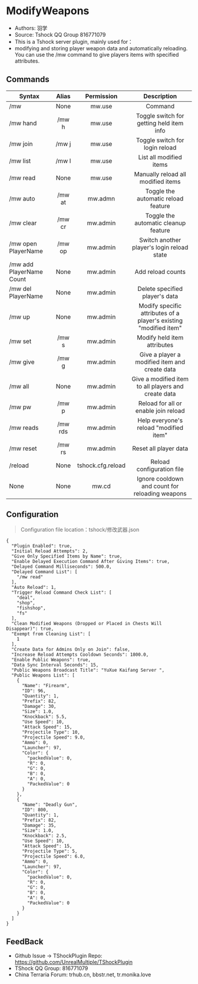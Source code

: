 # ModifyWeapons

- Authors: 羽学
- Source: Tshock QQ Group 816771079
- This is a Tshock server plugin, mainly used for：
- modifying and storing player weapon data and automatically reloading. You can use the /mw command to give players items with specified attributes.

## Commands

| Syntax                   |  Alias  |    Permission     |                            Description                            |
|--------------------------|:-------:|:-----------------:|:-----------------------------------------------------------------:|
| /mw                      |  None   |      mw.use       |                              Command                              |
| /mw hand                 |  /mw h  |      mw.use       |             Toggle switch for getting held item info              |
| /mw join                 |  /mw j  |      mw.use       |                  Toggle switch for login reload                   |
| /mw list                 |  /mw l  |      mw.use       |                      List all modified items                      |
| /mw read                 |  None   |      mw.use       |                Manually reload all modified items                 |
| /mw auto                 | /mw at  |      mw.admn      |                Toggle the automatic reload feature                |
| /mw clear                | /mw cr  |     mw.admin      |               Toggle the automatic cleanup feature                |
| /mw open PlayerName      | /mw op  |     mw.admin      |            Switch another player's login reload state             |
| /mw add PlayerName Count |  None   |     mw.admin      |                         Add reload counts                         |
| /mw del PlayerName       |  None   |     mw.admin      |                  Delete specified player's data                   |
| /mw up                   |  None   |     mw.admin      | Modify specific attributes of a player's existing "modified item" |
| /mw set                  |  /mw s  |     mw.admin      |                    Modify held item attributes                    |
| /mw give                 |  /mw g  |     mw.admin      |           Give a player a modified item and create data           |
| /mw all                  |  None   |     mw.admin      |        Give a modified item to all players and create data        |
| /mw pw                   |  /mw p  |     mw.admin      |               Reload for all or enable join reload                |
| /mw reads                | /mw rds |     mw.admin      |              Help everyone's reload "modified item"               |
| /mw reset                | /mw rs  |     mw.admin      |                       Reset all player data                       |
| /reload                  |  None   | tshock.cfg.reload |                     Reload configuration file                     |
| None                     |  None   |       mw.cd       |          Ignore cooldown and count for reloading weapons          |

## Configuration
> Configuration file location：tshock/修改武器.json
```json5
{
  "Plugin Enabled": true,
  "Initial Reload Attempts": 2,
  "Give Only Specified Items by Name": true,
  "Enable Delayed Execution Command After Giving Items": true,
  "Delayed Command Milliseconds": 500.0,
  "Delayed Command List": [
    "/mw read"
  ],
  "Auto Reload": 1,
  "Trigger Reload Command Check List": [
    "deal",
    "shop",
    "fishshop",
    "fs"
  ],
  "Clean Modified Weapons (Dropped or Placed in Chests Will Disappear)": true,
  "Exempt from Cleaning List": [
    1
  ],
  "Create Data for Admins Only on Join": false,
  "Increase Reload Attempts Cooldown Seconds": 1800.0,
  "Enable Public Weapons": true,
  "Data Sync Interval Seconds": 15,
  "Public Weapons Broadcast Title": "YuXue Kaifang Server ",
  "Public Weapons List": [
    {
      "Name": "Firearm",
      "ID": 96,
      "Quantity": 1,
      "Prefix": 82,
      "Damage": 30,
      "Size": 1.0,
      "Knockback": 5.5,
      "Use Speed": 10,
      "Attack Speed": 15,
      "Projectile Type": 10,
      "Projectile Speed": 9.0,
      "Ammo": 0,
      "Launcher": 97,
      "Color": {
        "packedValue": 0,
        "R": 0,
        "G": 0,
        "B": 0,
        "A": 0,
        "PackedValue": 0
      }
    },
    {
      "Name": "Deadly Gun",
      "ID": 800,
      "Quantity": 1,
      "Prefix": 82,
      "Damage": 35,
      "Size": 1.0,
      "Knockback": 2.5,
      "Use Speed": 10,
      "Attack Speed": 15,
      "Projectile Type": 5,
      "Projectile Speed": 6.0,
      "Ammo": 0,
      "Launcher": 97,
      "Color": {
        "packedValue": 0,
        "R": 0,
        "G": 0,
        "B": 0,
        "A": 0,
        "PackedValue": 0
      }
    }
  ]
}
```
## FeedBack
- Github Issue -> TShockPlugin Repo: https://github.com/UnrealMultiple/TShockPlugin
- TShock QQ Group: 816771079
- China Terraria Forum: trhub.cn, bbstr.net, tr.monika.love